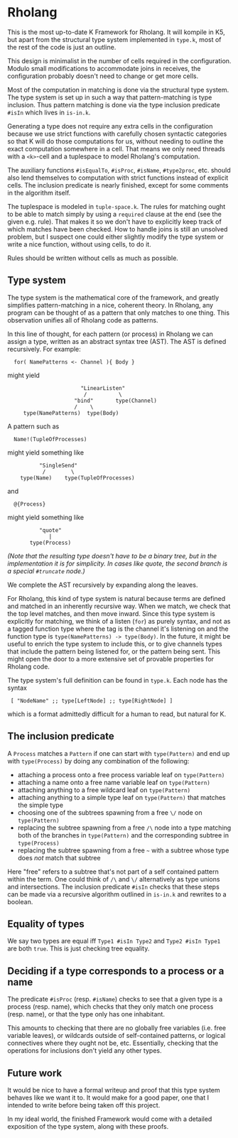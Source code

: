 # Rholang
This is the most up-to-date K Framework for Rholang. It will kompile in K5, but apart from the
structural type system implemented in `type.k`, most of the rest of the code is just an outline.

This design is minimalist in the number of cells required in the configuration. Modulo small
modifications to accommodate joins in receives, the configuration probably doesn't need to change
or get more cells.

Most of the computation in matching is done via the structural type system. The type system is set
up in such a way that pattern-matching is type inclusion. Thus pattern matching is done via the
type inclusion predicate `#isIn` which lives in `is-in.k`.

Generating a type does not require any extra cells in the configuration because we use strict
functions with carefully chosen syntactic categories so that K will do those computations for us,
without needing to outline the exact computation somewhere in a cell. That means we only need
threads with a `<k>`-cell and a tuplespace to model Rholang's computation.

The auxiliary functions `#isEqualTo`, `#isProc`, `#isName`, `#type2proc`, etc. should also lend
themselves to computation with strict functions instead of explicit cells. The inclusion predicate
is nearly finished, except for some comments in the algorithm itself.

The tuplespace is modeled in `tuple-space.k`. The rules for matching ought to be able to match
simply by using a `required` clause at the end (see the given e.g. rule). That makes it so we don't
have to explicitly keep track of which matches have been checked. How to handle joins is still an
unsolved problem, but I suspect one could either slightly modify the type system or write a nice
function, without using cells, to do it.

Rules should be written without cells as much as possible.

## Type system
The type system is the mathematical core of the framework, and greatly simplifies pattern-matching
in a nice, coherent theory. In Rholang, any program can be thought of as a pattern that only matches
to one thing. This observation unifies all of Rholang code as patterns.

In this line of thought, for each pattern (or process) in Rholang we can assign a type,
written as an abstract syntax tree (AST). The AST is defined recursively. For example:
```
  for( NamePatterns <- Channel ){ Body }
```

might yield
```
                       "LinearListen"
                        /          \
                     "bind"       type(Channel)
                     /    \
     type(NamePatterns)  type(Body)
```

A pattern such as
```
  Name!(TupleOfProcesses)
```

might yield something like
```
          "SingleSend"
           /        \
    type(Name)    type(TupleOfProcesses)
```

and
```
  @{Process}
```

might yield something like
```
          "quote"
             |
       type(Process)
```

*(Note that the resulting type doesn't have to be a binary tree, but in the implementation it is for simplicity. In cases like quote, the second branch is a special `#truncate` node.)*

We complete the AST recursively by expanding along the leaves.

For Rholang, this kind of type system is natural because terms are defined and matched in an
inherently recursive way. When we match, we check that the top level matches, and then move inward.
Since this type system is explicitly for matching, we think of a listen (`for`) as purely syntax,
and not as a tagged function type where the tag is the channel it's listening on and the
function type is `type(NamePatterns) -> type(Body)`. In the future, it might be useful to enrich the
type system to include this, or to give channels types that include the pattern being listened
for, or the pattern being sent. This might open the door to a more extensive set of
provable properties for Rholang code.

The type system's full definition can be found in `type.k`. Each node has the syntax
```
 [ "NodeName" ;; type[LeftNode] ;; type[RightNode] ]
```

which is a format admittedly difficult for a human to read, but natural for K.

## The inclusion predicate
A `Process` matches a `Pattern` if one can start with `type(Pattern)` and end up with
`type(Process)` by doing any combination of the following:
- attaching a process onto a free process variable leaf on `type(Pattern)`
- attaching a name onto a free name variable leaf on `type(Pattern)`
- attaching anything to a free wildcard leaf on `type(Pattern)`
- attaching anything to a simple type leaf on `type(Pattern)` that matches the simple type
- choosing one of the subtrees spawning from a free `\/` node on `type(Pattern)`
- replacing the subtree spawning from a free `/\` node into a type matching both of the branches in
`type(Pattern)` and the corresponding subtree in `type(Process)`
- replacing the subtree spawning from a free `~` with a subtree whose type does *not* match that
subtree

Here "free" refers to a subtree that's not part of a self contained pattern within the term.
One could think of `/\` and `\/` alternatively as type unions and intersections.
The inclusion predicate `#isIn` checks that these steps can be made via a recursive algorithm
outlined in `is-in.k` and rewrites to a boolean.

## Equality of types
We say two types are equal iff `Type1 #isIn Type2` and `Type2 #isIn Type1` are both `true`. This
is just checking tree equality.


## Deciding if a type corresponds to a process or a name
The predicate `#isProc` (resp. `#isName`) checks to see that a given type is a process (resp. name),
which checks that they only match one process (resp. name), or that the type only has
one inhabitant.

This amounts to checking that there are no globally free variables (i.e. free variable leaves), or
wildcards outside of self-contained patterns, or logical connectives where they ought not be, etc.
Essentially, checking that the operations for inclusions don't yield any other types.

## Future work
It would be nice to have a formal writeup and proof that this type system behaves like we want it
to. It would make for a good paper, one that I intended to write before being taken off this
project.

In my ideal world, the finished Framework would come with a detailed exposition of the type system,
along with these proofs.
